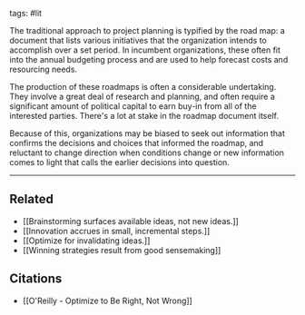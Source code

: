 tags: #lit

The traditional approach to project planning is typified by the road map: a document that lists various initiatives that the organization intends to accomplish over a set period. In incumbent organizations, these often fit into the annual budgeting process and are used to help forecast costs and resourcing needs. 

The production of these roadmaps is often a considerable undertaking. They involve a great deal of research and planning, and often require a significant amount of political capital to earn buy-in from all of the interested parties. There's a lot at stake in the roadmap document itself.

Because of this, organizations may be biased to seek out information that confirms the decisions and choices that informed the roadmap, and reluctant to change direction when conditions change or new information comes to light that calls the earlier decisions into question. 

---
## Related
- [[Brainstorming surfaces available ideas, not new ideas.]]
- [[Innovation accrues in small, incremental steps.]]
- [[Optimize for invalidating ideas.]]
- [[Winning strategies result from good sensemaking]]

## Citations
- [[O'Reilly - Optimize to Be Right, Not Wrong]]



